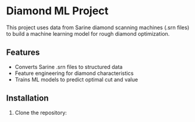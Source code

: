 # Diamond ML Project

This project uses data from Sarine diamond scanning machines (.srn files) to build a machine learning model for rough diamond optimization.

## Features

- Converts Sarine .srn files to structured data
- Feature engineering for diamond characteristics
- Trains ML models to predict optimal cut and value

## Installation

1. Clone the repository:

